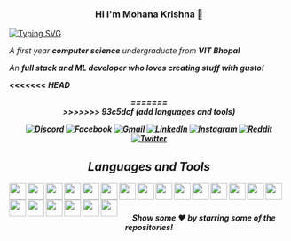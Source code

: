 <h3 align="center">Hi I'm Mohana Krishna 👋</h1>

<a href="https://git.io/typing-svg"><img src="https://readme-typing-svg.demolab.com?font=Raleway&weight=500&size=24&pause=1000&color=53F7A5&center=true&vCenter=true&width=435&lines=Full+Stack+Web+and+ML+Developer" alt="Typing SVG" /></a>

<em>

<p>A first year <b> computer science</b> undergraduate from <b>VIT Bhopal</b></p>

<p>An <b>full stack <b> and <b>ML developer</b> who loves creating stuff with gusto! </p>

<<<<<<< HEAD
<div align="center"> 
=======
<div align="center">
>>>>>>> 93c5dcf (add languages and tools)

[![Discord](https://img.shields.io/badge/Discord-7289DA?style=for-the-badge&logo=discord&logoColor=white)]()
![Facebook](https://img.shields.io/badge/Facebook-%230866FF?style=for-the-badge&logo=Facebook&logoColor=white&logoSize=auto)
[![Gmail](https://img.shields.io/badge/Gmail-D14836?style=for-the-badge&logo=gmail&logoColor=white)](mailto:codexmohan@gmail.com)
[![LinkedIn](https://img.shields.io/badge/LinkedIn-0077B5?style=for-the-badge&logo=linkedin&logoColor=white)]()
[![Instagram](https://img.shields.io/badge/Instagram-E4405F?style=for-the-badge&logo=instagram&logoColor=white)](https://www.instagram.com/codexmohan/)
[![Reddit](https://img.shields.io/badge/Reddit-FF4500?style=for-the-badge&logo=Reddit&logoColor=white)]()
[![Twitter](https://img.shields.io/badge/Twitter-1DA1F2?style=for-the-badge&logo=twitter&logoColor=white)]()


</div>

<h2>Languages and Tools</h2>
<div align="center">
    <img align="left" width="30px" src="https://cdn.jsdelivr.net/gh/devicons/devicon@latest/icons/python/python-plain.svg" />  
    <img align="left" width="30px" src="https://cdn.jsdelivr.net/gh/devicons/devicon@latest/icons/javascript/javascript-plain.svg" />
    <img align="left" width="30px" src="https://cdn.jsdelivr.net/gh/devicons/devicon@latest/icons/html5/html5-plain.svg" />
    <img align="left" width="30px" src="https://cdn.jsdelivr.net/gh/devicons/devicon@latest/icons/git/git-original.svg" />
    <img align="left" width="30px" src="https://cdn.jsdelivr.net/gh/devicons/devicon@latest/icons/jupyter/jupyter-original-wordmark.svg" />
    <img align="left" width="30px" src="https://cdn.jsdelivr.net/gh/devicons/devicon@latest/icons/linux/linux-original.svg" />
    <img align="left" width="30px" src="https://cdn.jsdelivr.net/gh/devicons/devicon@latest/icons/pytorch/pytorch-original.svg" />
    <img align="left" width="30px" src="https://cdn.jsdelivr.net/gh/devicons/devicon@latest/icons/nodejs/nodejs-plain-wordmark.svg" />
    <img align="left" width="30px" src="https://cdn.jsdelivr.net/gh/devicons/devicon@latest/icons/css3/css3-plain-wordmark.svg" />
    <img align="left" width="30px" src="https://cdn.jsdelivr.net/gh/devicons/devicon@latest/icons/tailwindcss/tailwindcss-original.svg" />
    <img align="left" width="30px" src="https://cdn.jsdelivr.net/gh/devicons/devicon@latest/icons/materialui/materialui-original.svg" />
    <img align="left" width="30px" src="https://cdn.jsdelivr.net/gh/devicons/devicon@latest/icons/vite/vite-original.svg" />
    <img align="left" width="30px" src="https://cdn.jsdelivr.net/gh/devicons/devicon@latest/icons/typescript/typescript-original.svg" />
    <img align="left" width="30px" src="https://cdn.jsdelivr.net/gh/devicons/devicon@latest/icons/vscode/vscode-original.svg" />
    <img align="left" width="30px" src="https://cdn.jsdelivr.net/gh/devicons/devicon@latest/icons/tauri/tauri-original.svg" />
    <img align="left" width="30px" src="https://cdn.jsdelivr.net/gh/devicons/devicon@latest/icons/npm/npm-original-wordmark.svg" />
    <img align="left" width="30px" src="https://cdn.jsdelivr.net/gh/devicons/devicon@latest/icons/numpy/numpy-original.svg" />
    <img align="left" width="30px" src="https://cdn.jsdelivr.net/gh/devicons/devicon@latest/icons/rust/rust-original.svg" />
    <img align="left" width="30px" src="https://cdn.jsdelivr.net/gh/devicons/devicon@latest/icons/fastapi/fastapi-plain.svg" />
    <img align="left" width="30px" src="https://cdn.jsdelivr.net/gh/devicons/devicon@latest/icons/electron/electron-original.svg" />
    <img align="left" width="30px" src="https://cdn.jsdelivr.net/gh/devicons/devicon@latest/icons/nextjs/nextjs-original.svg" />
          
          
          
          
          
          
          
          
          
          
          
</div>

<br><br>


<!---
codex-mohan/codex-mohan is a ✨ special ✨ repository because its `README.md` (this file) appears on your GitHub profile.
You can click the Preview link to take a look at your changes.
--->

#### Show some ❤️ by starring some of the repositories!
